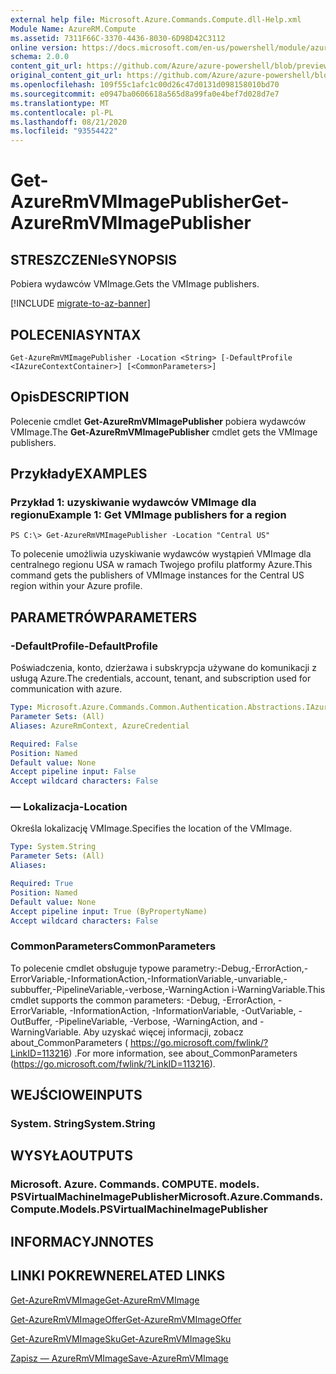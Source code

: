 ```yaml
---
external help file: Microsoft.Azure.Commands.Compute.dll-Help.xml
Module Name: AzureRM.Compute
ms.assetid: 7311F66C-3370-4436-8030-6D98D42C3112
online version: https://docs.microsoft.com/en-us/powershell/module/azurerm.compute/get-azurermvmimagepublisher
schema: 2.0.0
content_git_url: https://github.com/Azure/azure-powershell/blob/preview/src/ResourceManager/Compute/Commands.Compute/help/Get-AzureRmVMImagePublisher.md
original_content_git_url: https://github.com/Azure/azure-powershell/blob/preview/src/ResourceManager/Compute/Commands.Compute/help/Get-AzureRmVMImagePublisher.md
ms.openlocfilehash: 109f55c1afc1c00d26c47d0131d098158010bd70
ms.sourcegitcommit: e0947ba0606618a565d8a99fa0e4bef7d028d7e7
ms.translationtype: MT
ms.contentlocale: pl-PL
ms.lasthandoff: 08/21/2020
ms.locfileid: "93554422"
---
```

# <span data-ttu-id="f3562-101">Get-AzureRmVMImagePublisher</span><span class="sxs-lookup"><span data-stu-id="f3562-101">Get-AzureRmVMImagePublisher</span></span>

## <span data-ttu-id="f3562-102">STRESZCZENIe</span><span class="sxs-lookup"><span data-stu-id="f3562-102">SYNOPSIS</span></span>
<span data-ttu-id="f3562-103">Pobiera wydawców VMImage.</span><span class="sxs-lookup"><span data-stu-id="f3562-103">Gets the VMImage publishers.</span></span>

[!INCLUDE [migrate-to-az-banner](../../includes/migrate-to-az-banner.md)]

## <span data-ttu-id="f3562-104">POLECENIA</span><span class="sxs-lookup"><span data-stu-id="f3562-104">SYNTAX</span></span>

```
Get-AzureRmVMImagePublisher -Location <String> [-DefaultProfile <IAzureContextContainer>] [<CommonParameters>]
```

## <span data-ttu-id="f3562-105">Opis</span><span class="sxs-lookup"><span data-stu-id="f3562-105">DESCRIPTION</span></span>
<span data-ttu-id="f3562-106">Polecenie cmdlet **Get-AzureRmVMImagePublisher** pobiera wydawców VMImage.</span><span class="sxs-lookup"><span data-stu-id="f3562-106">The **Get-AzureRmVMImagePublisher** cmdlet gets the VMImage publishers.</span></span>

## <span data-ttu-id="f3562-107">Przykłady</span><span class="sxs-lookup"><span data-stu-id="f3562-107">EXAMPLES</span></span>

### <span data-ttu-id="f3562-108">Przykład 1: uzyskiwanie wydawców VMImage dla regionu</span><span class="sxs-lookup"><span data-stu-id="f3562-108">Example 1: Get VMImage publishers for a region</span></span>
```
PS C:\> Get-AzureRmVMImagePublisher -Location "Central US"
```

<span data-ttu-id="f3562-109">To polecenie umożliwia uzyskiwanie wydawców wystąpień VMImage dla centralnego regionu USA w ramach Twojego profilu platformy Azure.</span><span class="sxs-lookup"><span data-stu-id="f3562-109">This command gets the publishers of VMImage instances for the Central US region within your Azure profile.</span></span>

## <span data-ttu-id="f3562-110">PARAMETRÓW</span><span class="sxs-lookup"><span data-stu-id="f3562-110">PARAMETERS</span></span>

### <span data-ttu-id="f3562-111">-DefaultProfile</span><span class="sxs-lookup"><span data-stu-id="f3562-111">-DefaultProfile</span></span>
<span data-ttu-id="f3562-112">Poświadczenia, konto, dzierżawa i subskrypcja używane do komunikacji z usługą Azure.</span><span class="sxs-lookup"><span data-stu-id="f3562-112">The credentials, account, tenant, and subscription used for communication with azure.</span></span>

```yaml
Type: Microsoft.Azure.Commands.Common.Authentication.Abstractions.IAzureContextContainer
Parameter Sets: (All)
Aliases: AzureRmContext, AzureCredential

Required: False
Position: Named
Default value: None
Accept pipeline input: False
Accept wildcard characters: False
```

### <span data-ttu-id="f3562-113">— Lokalizacja</span><span class="sxs-lookup"><span data-stu-id="f3562-113">-Location</span></span>
<span data-ttu-id="f3562-114">Określa lokalizację VMImage.</span><span class="sxs-lookup"><span data-stu-id="f3562-114">Specifies the location of the VMImage.</span></span>

```yaml
Type: System.String
Parameter Sets: (All)
Aliases:

Required: True
Position: Named
Default value: None
Accept pipeline input: True (ByPropertyName)
Accept wildcard characters: False
```

### <span data-ttu-id="f3562-115">CommonParameters</span><span class="sxs-lookup"><span data-stu-id="f3562-115">CommonParameters</span></span>
<span data-ttu-id="f3562-116">To polecenie cmdlet obsługuje typowe parametry:-Debug,-ErrorAction,-ErrorVariable,-InformationAction,-InformationVariable,-unvariable,-subbuffer,-PipelineVariable,-verbose,-WarningAction i-WarningVariable.</span><span class="sxs-lookup"><span data-stu-id="f3562-116">This cmdlet supports the common parameters: -Debug, -ErrorAction, -ErrorVariable, -InformationAction, -InformationVariable, -OutVariable, -OutBuffer, -PipelineVariable, -Verbose, -WarningAction, and -WarningVariable.</span></span> <span data-ttu-id="f3562-117">Aby uzyskać więcej informacji, zobacz about_CommonParameters ( https://go.microsoft.com/fwlink/?LinkID=113216) .</span><span class="sxs-lookup"><span data-stu-id="f3562-117">For more information, see about_CommonParameters (https://go.microsoft.com/fwlink/?LinkID=113216).</span></span>

## <span data-ttu-id="f3562-118">WEJŚCIOWE</span><span class="sxs-lookup"><span data-stu-id="f3562-118">INPUTS</span></span>

### <span data-ttu-id="f3562-119">System. String</span><span class="sxs-lookup"><span data-stu-id="f3562-119">System.String</span></span>

## <span data-ttu-id="f3562-120">WYSYŁA</span><span class="sxs-lookup"><span data-stu-id="f3562-120">OUTPUTS</span></span>

### <span data-ttu-id="f3562-121">Microsoft. Azure. Commands. COMPUTE. models. PSVirtualMachineImagePublisher</span><span class="sxs-lookup"><span data-stu-id="f3562-121">Microsoft.Azure.Commands.Compute.Models.PSVirtualMachineImagePublisher</span></span>

## <span data-ttu-id="f3562-122">INFORMACYJN</span><span class="sxs-lookup"><span data-stu-id="f3562-122">NOTES</span></span>

## <span data-ttu-id="f3562-123">LINKI POKREWNE</span><span class="sxs-lookup"><span data-stu-id="f3562-123">RELATED LINKS</span></span>

[<span data-ttu-id="f3562-124">Get-AzureRmVMImage</span><span class="sxs-lookup"><span data-stu-id="f3562-124">Get-AzureRmVMImage</span></span>](./Get-AzureRmVMImage.md)

[<span data-ttu-id="f3562-125">Get-AzureRmVMImageOffer</span><span class="sxs-lookup"><span data-stu-id="f3562-125">Get-AzureRmVMImageOffer</span></span>](./Get-AzureRmVMImageOffer.md)

[<span data-ttu-id="f3562-126">Get-AzureRmVMImageSku</span><span class="sxs-lookup"><span data-stu-id="f3562-126">Get-AzureRmVMImageSku</span></span>](./Get-AzureRmVMImageSku.md)

[<span data-ttu-id="f3562-127">Zapisz — AzureRmVMImage</span><span class="sxs-lookup"><span data-stu-id="f3562-127">Save-AzureRmVMImage</span></span>](./Save-AzureRmVMImage.md)


